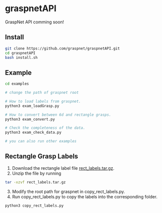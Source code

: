 # graspnetAPI

GraspNet API comming soon!

## Install

```bash
git clone https://github.com/graspnet/graspnetAPI.git
cd graspnetAPI
bash install.sh
```

## Example
```bash
cd examples

# change the path of graspnet root

# How to load labels from graspnet.
python3 exam_loadGrasp.py

# How to convert between 6d and rectangle grasps.
python3 exam_convert.py

# Check the completeness of the data.
python3 exam_check_data.py

# you can also run other examples

```

## Rectangle Grasp Labels

1. Download the rectangle label file [rect_labels.tar.gz](https://graspnet.net/datasets.html).  
2. Unzip the file by running  
```bash
tar -xzvf rect_labels.tar.gz
```
3. Modify the root path for graspnet in copy_rect_labels.py.  
3. Run copy_rect_labels.py to copy the labels into the corresponding folder.
```bash
python3 copy_rect_labels.py
```

